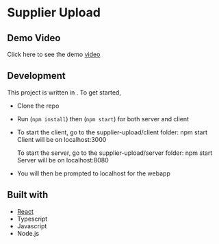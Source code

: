 # Supplier Upload

## Demo Video
Click here to see the demo
[video](https://www.youtube.com/watch?v=ZyPRfcemy50&feature=youtu.be)

## Development
This project is written in . To get started,
* Clone the repo
* Run (`npm install`) then (`npm start`) for both server and client
* To start the client, go to the supplier-upload/client folder:
  npm start
  Client will be on localhost:3000
  
  To start the server, go to the supplier-upload/server folder:
  npm start
  Server will be on localhost:8080
* You will then be prompted to localhost for the webapp

## Built with 

- [React](https://reactjs.org)
- Typescript
- Javascript
- Node.js




